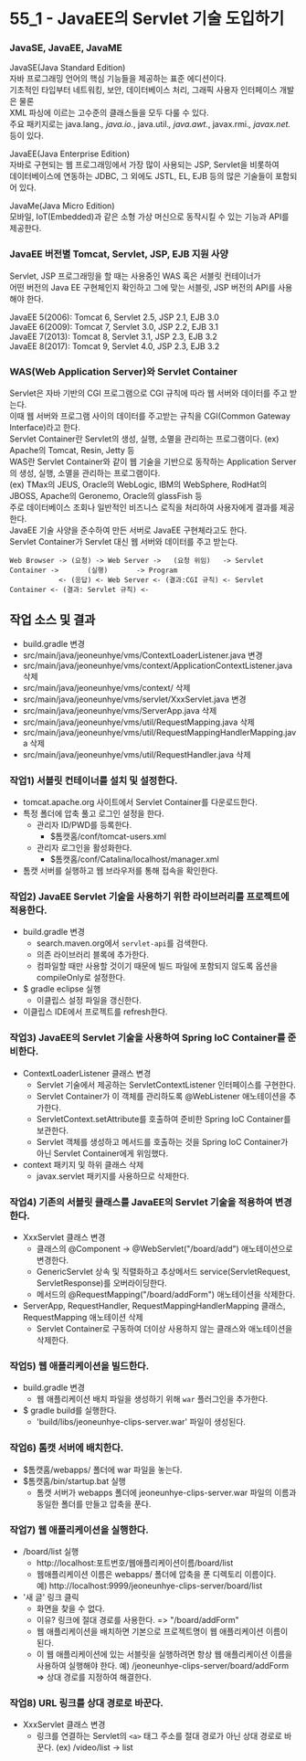 # 55_1 - JavaEE의 Servlet 기술 도입하기

### JavaSE, JavaEE, JavaME

JavaSE(Java Standard Edition)  
자바 프로그래밍 언어의 핵심 기능들을 제공하는 표준 에디션이다.  
기초적인 타입부터 네트워킹, 보안, 데이터베이스 처리, 그래픽 사용자 인터페이스 개발은 물론  
XML 파싱에 이르는 고수준의 클래스들을 모두 다룰 수 있다.  
주요 패키지로는 java.lang.*, java.io.*, java.util.*, java.awt.*, javax.rmi.*, javax.net.* 등이 있다.  

JavaEE(Java Enterprise Edition)  
자바로 구현되는 웹 프로그래밍에서 가장 많이 사용되는 JSP, Servlet을 비롯하여  
데이터베이스에 연동하는 JDBC, 그 외에도 JSTL, EL, EJB 등의 많은 기술들이 포함되어 있다.  

JavaMe(Java Micro Edition)  
모바일, IoT(Embedded)과 같은 소형 가상 머신으로 동작시킬 수 있는 기능과 API를 제공한다.  

### JavaEE 버전별 Tomcat, Servlet, JSP, EJB 지원 사양

Servlet, JSP 프로그래밍을 할 때는 사용중인 WAS 혹은 서블릿 컨테이너가  
어떤 버전의 Java EE 구현체인지 확인하고 그에 맞는 서블릿, JSP 버전의 API를 사용해야 한다.  

JavaEE 5(2006): Tomcat 6, Servlet 2.5, JSP 2.1, EJB 3.0  
JavaEE 6(2009): Tomcat 7, Servlet 3.0, JSP 2.2, EJB 3.1  
JavaEE 7(2013): Tomcat 8, Servlet 3.1, JSP 2.3, EJB 3.2  
JavaEE 8(2017): Tomcat 9, Servlet 4.0, JSP 2.3, EJB 3.2

### WAS(Web Application Server)와 Servlet Container

Servlet은 자바 기반의 CGI 프로그램으로 CGI 규칙에 따라 웹 서버와 데이터를 주고 받는다.  
이때 웹 서버와 프로그램 사이의 데이터를 주고받는 규칙을 CGI(Common Gateway Interface)라고 한다.  
Servlet Container란 Servlet의 생성, 실행, 소멸을 관리하는 프로그램이다. (ex) Apache의 Tomcat, Resin, Jetty 등  
WAS란 Servlet Container와 같이 웹 기술을 기반으로 동작하는
Application Server의 생성, 실행, 소멸을 관리하는 프로그램이다.  
(ex) TMax의 JEUS, Oracle의 WebLogic, IBM의 WebSphere, RodHat의 JBOSS, Apache의 Geronemo, Oracle의 glassFish 등  
주로 데이터베이스 조회나 일반적인 비즈니스 로직을 처리하여 사용자에게 결과를 제공한다.  
JavaEE 기술 사양을 준수하여 만든 서버로 JavaEE 구현체라고도 한다.  
Servlet Container가 Servlet 대신 웹 서버와 데이터를 주고 받는다.

```
Web Browser -> (요청) -> Web Server ->   (요청 위임)   -> Servlet Container ->       (실행)       -> Program
            <- (응답) <- Web Server <- (결과:CGI 규칙) <- Servlet Container <- (결과: Servlet 규칙) <-
```


## 작업 소스 및 결과

- build.gradle 변경
- src/main/java/jeoneunhye/vms/ContextLoaderListener.java 변경
- src/main/java/jeoneunhye/vms/context/ApplicationContextListener.java 삭제
- src/main/java/jeoneunhye/vms/context/ 삭제
- src/main/java/jeoneunhye/vms/servlet/XxxServlet.java 변경
- src/main/java/jeoneunhye/vms/ServerApp.java 삭제
- src/main/java/jeoneunhye/vms/util/RequestMapping.java 삭제
- src/main/java/jeoneunhye/vms/util/RequestMappingHandlerMapping.java 삭제
- src/main/java/jeoneunhye/vms/util/RequestHandler.java 삭제

### 작업1) 서블릿 컨테이너를 설치 및 설정한다.

- tomcat.apache.org 사이트에서 Servlet Container를 다운로드한다.
- 특정 폴더에 압축 풀고 로그인 설정을 한다.
    - 관리자 ID/PWD를 등록한다.
        - $톰캣홈/conf/tomcat-users.xml
    - 관리자 로그인을 활성화한다.
        - $톰캣홈/conf/Catalina/localhost/manager.xml
- 톰캣 서버를 실행하고 웹 브라우저를 통해 접속을 확인한다.

### 작업2) JavaEE Servlet 기술을 사용하기 위한 라이브러리를 프로젝트에 적용한다.

- build.gradle 변경
    - search.maven.org에서 `servlet-api`를 검색한다.
    - 의존 라이브러리 블록에 추가한다.
    - 컴파일할 때만 사용할 것이기 때문에 빌드 파일에 포함되지 않도록 옵션을 compileOnly로 설정한다.
- $ gradle eclipse 실행
    - 이클립스 설정 파일을 갱신한다.
- 이클립스 IDE에서 프로젝트를 refresh한다.

### 작업3) JavaEE의 Servlet 기술을 사용하여 Spring IoC Container를 준비한다.

- ContextLoaderListener 클래스 변경
    - Servlet 기술에서 제공하는 ServletContextListener 인터페이스를 구현한다.
    - Servlet Container가 이 객체를 관리하도록 @WebListener 애노테이션을 추가한다.
    - ServletContext.setAttribute를 호출하여 준비한 Spring IoC Container를 보관한다.
    - Servlet 객체를 생성하고 메서드를 호출하는 것을 Spring IoC Container가 아닌 Servlet Container에게 위임했다.
- context 패키지 및 하위 클래스 삭제
    - javax.servlet 패키지를 사용하므로 삭제한다.

### 작업4) 기존의 서블릿 클래스를 JavaEE의 Servlet 기술을 적용하여 변경한다.

- XxxServlet 클래스 변경
    - 클래스의 @Component -> @WebServlet("/board/add") 애노테이션으로 변경한다.
    - GenericServlet 상속 및 직렬화하고 추상메서드 service(ServletRequest, ServletResponse)를 오버라이딩한다.
    - 메서드의 @RequestMapping("/board/addForm") 애노테이션을 삭제한다.
- ServerApp, RequestHandler, RequestMappingHandlerMapping 클래스, RequestMapping 애노테이션 삭제
    - Servlet Container로 구동하여 더이상 사용하지 않는 클래스와 애노테이션을 삭제한다.

### 작업5) 웹 애플리케이션을 빌드한다.

- build.gradle 변경
    - 웹 애플리케이션 배치 파일을 생성하기 위해 `war` 플러그인을 추가한다.
- $ gradle build를 실행한다.
    - 'build/libs/jeoneunhye-clips-server.war' 파일이 생성된다.

### 작업6) 톰캣 서버에 배치한다.

- $톰캣홈/webapps/ 폴더에 war 파일을 놓는다.
- $톰캣홈/bin/startup.bat 실행
    - 톰캣 서버가 webapps 폴더에 jeoneunhye-clips-server.war 파일의 이름과 동일한 폴더를 만들고 압축을 푼다.

### 작업7) 웹 애플리케이션을 실행한다.

- /board/list 실행
    - http://localhost:포트번호/웹애플리케이션이름/board/list
    - 웹애플리케이션 이름은 webapps/ 폴더에 압축을 푼 디렉토리 이름이다.  
    예) http://localhost:9999/jeoneunhye-clips-server/board/list
- '새 글' 링크 클릭
    - 화면을 찾을 수 없다.
    - 이유? 링크에 절대 경로를 사용한다. => "/board/addForm"
    - 웹 애플리케이션을 배치하면 기본으로 프로젝트명이 웹 애플리케이션 이름이 된다.
    - 이 웹 애플리케이션에 있는 서블릿을 실행하려면 항상 웹 애플리케이션 이름을 사용하여 실행해야 한다.
    예) /jeoneunhye-clips-server/board/addForm  
    => 상대 경로를 지정하여 해결한다.

### 작업8) URL 링크를 상대 경로로 바꾼다.

- XxxServlet 클래스 변경
    - 링크를 연결하는 Servlet의 `<a>` 태그 주소를 절대 경로가 아닌 상대 경로로 바꾼다. (ex) /video/list -> list